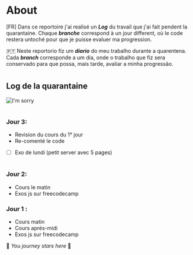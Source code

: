 # About

[FR]
Dans ce reportoire j'ai realisé un **_Log_** du travail que j'ai fait pendent la quarantaine. Chaque **_branche_** correspond à un jour different, où le code restera untoché pour que je puisse evaluer ma progression. 



🇵🇹
Neste reportorio fiz um **_diario_** do meu trabalho durante a quarentena.
Cada **_branch_** corresponde a um dia, onde o trabalho que fiz sera conservado para que possa, mais tarde, avaliar a minha progressão. 

#

## Log de la quarantaine

![I'm sorry](https://wompampsupport.azureedge.net/fetchimage?siteId=7575&v=2&jpgQuality=100&width=700&url=https%3A%2F%2Fi.kym-cdn.com%2Fentries%2Ficons%2Ffacebook%2F000%2F028%2F021%2Fwork.jpg)

#

### Jour 3:
- Revision du cours du 1° jour
- Re-comenté le code
- [ ] Exo de lundi (petit server avec 5 pages)

#

### Jour 2:
- Cours le matin
- Exos js sur freecodecamp


### Jour 1 : 
- Cours matin
- Cours aprés-midi
- Exos js sur freecodecamp


:checkered_flag: *You journey stars here* :checkered_flag: